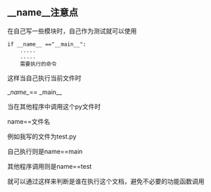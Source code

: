 ## __name__注意点



在自己写一些模块时，自己作为测试就可以使用

```
if __name__ =="__main__":
	.....
	.....
	需要执行的命令
```

这样当自己执行当前文件时

\__name\__== \_main__

当在其他程序中调用这个py文件时

name==文件名

例如我写的文件为test.py

自己执行则是name==main

其他程序调用则是name==test

就可以通过这样来判断是谁在执行这个文档，避免不必要的功能函数调用